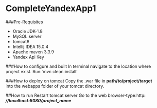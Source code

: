 # CompleteYandexApp1


###Pre-Requisites
- Oracle JDK-1.8
- MySQL server
- tomcat8
- Intellij IDEA 15.0.4
- Apache maven 3.3.9
- Yandex Api Key

###How to configure and built
In terminal navigate to the location where project exist.
Run 'mvn clean install'

###How to deploy on tomcat
Copy the .war file in **path/to/project/target** into the webapps folder of your tomcat directory. 

##How to run
Restart tomcat server
Go to the web browser-type:http:     *__//localhost:8080/project_name__*
